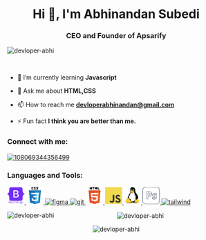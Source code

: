<h1 align="center">Hi 👋, I'm Abhinandan Subedi</h1>
<h3 align="center">CEO and Founder of Apsarify</h3>

<p align="left"> <img src="https://komarev.com/ghpvc/?username=devloper-abhi&label=Profile%20views&color=0e75b6&style=flat" alt="devloper-abhi" /> </p>

<p align="left"> <a href="https://twitter.com/" target="blank"><img src="https://img.shields.io/twitter/follow/?logo=twitter&style=for-the-badge" alt="" /></a> </p>

- 🌱 I’m currently learning **Javascript**

- 💬 Ask me about **HTML,CSS**

- 📫 How to reach me **devloperabhinandan@gmail.com**

- ⚡ Fun fact **I think you are better than me.**

<h3 align="left">Connect with me:</h3>
<p align="left">
<a href="https://fb.com/108069344356499" target="blank"><img align="center" src="https://raw.githubusercontent.com/rahuldkjain/github-profile-readme-generator/master/src/images/icons/Social/facebook.svg" alt="108069344356499" height="30" width="40" /></a>
</p>

<h3 align="left">Languages and Tools:</h3>
<p align="left"> <a href="https://getbootstrap.com" target="_blank" rel="noreferrer"> <img src="https://raw.githubusercontent.com/devicons/devicon/master/icons/bootstrap/bootstrap-plain-wordmark.svg" alt="bootstrap" width="40" height="40"/> </a> <a href="https://www.w3schools.com/css/" target="_blank" rel="noreferrer"> <img src="https://raw.githubusercontent.com/devicons/devicon/master/icons/css3/css3-original-wordmark.svg" alt="css3" width="40" height="40"/> </a> <a href="https://www.figma.com/" target="_blank" rel="noreferrer"> <img src="https://www.vectorlogo.zone/logos/figma/figma-icon.svg" alt="figma" width="40" height="40"/> </a> <a href="https://git-scm.com/" target="_blank" rel="noreferrer"> <img src="https://www.vectorlogo.zone/logos/git-scm/git-scm-icon.svg" alt="git" width="40" height="40"/> </a> <a href="https://www.w3.org/html/" target="_blank" rel="noreferrer"> <img src="https://raw.githubusercontent.com/devicons/devicon/master/icons/html5/html5-original-wordmark.svg" alt="html5" width="40" height="40"/> </a> <a href="https://developer.mozilla.org/en-US/docs/Web/JavaScript" target="_blank" rel="noreferrer"> <img src="https://raw.githubusercontent.com/devicons/devicon/master/icons/javascript/javascript-original.svg" alt="javascript" width="40" height="40"/> </a> <a href="https://www.linux.org/" target="_blank" rel="noreferrer"> <img src="https://raw.githubusercontent.com/devicons/devicon/master/icons/linux/linux-original.svg" alt="linux" width="40" height="40"/> </a> <a href="https://www.photoshop.com/en" target="_blank" rel="noreferrer"> <img src="https://raw.githubusercontent.com/devicons/devicon/master/icons/photoshop/photoshop-line.svg" alt="photoshop" width="40" height="40"/> </a> <a href="https://tailwindcss.com/" target="_blank" rel="noreferrer"> <img src="https://www.vectorlogo.zone/logos/tailwindcss/tailwindcss-icon.svg" alt="tailwind" width="40" height="40"/> </a> </p>

<p  align="center"><img align="left" src="https://github-readme-stats.vercel.app/api/top-langs?username=devloper-abhi&show_icons=true&locale=en&layout=compact" alt="devloper-abhi" /></p>

<p  align="center">&nbsp;<img align="center" src="https://github-readme-stats.vercel.app/api?username=devloper-abhi&show_icons=true&locale=en" alt="devloper-abhi" /></p>

<p  align="center"><img src="https://github-readme-streak-stats.herokuapp.com/?user=devloper-abhi&" alt="devloper-abhi" /></p>
